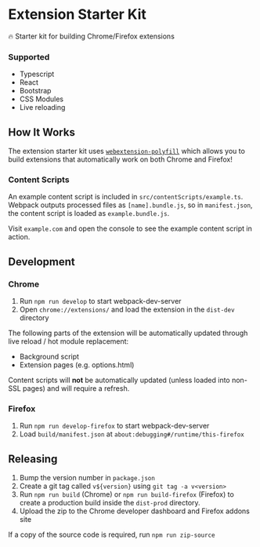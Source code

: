 # Extension Starter Kit

🔥 Starter kit for building Chrome/Firefox extensions

### Supported

- Typescript
- React
- Bootstrap
- CSS Modules
- Live reloading

## How It Works

The extension starter kit uses [`webextension-polyfill`](https://github.com/mozilla/webextension-polyfill) which allows you to build extensions that automatically work on both Chrome and Firefox!

### Content Scripts

An example content script is included in `src/contentScripts/example.ts`. Webpack outputs processed files as `[name].bundle.js`, so in `manifest.json`, the content script is loaded as `example.bundle.js`.

Visit `example.com` and open the console to see the example content script in action.

## Development

### Chrome

1. Run `npm run develop` to start webpack-dev-server
2. Open `chrome://extensions/` and load the extension in the `dist-dev` directory

The following parts of the extension will be automatically updated through live reload / hot module replacement:

- Background script
- Extension pages (e.g. options.html)

Content scripts will **not** be automatically updated (unless loaded into non-SSL pages) and will require a refresh.

### Firefox

1. Run `npm run develop-firefox` to start webpack-dev-server
2. Load `build/manifest.json` at `about:debugging#/runtime/this-firefox`

## Releasing

1. Bump the version number in `package.json`
2. Create a git tag called `v${version}` using `git tag -a v<version>`
3. Run `npm run build` (Chrome) or `npm run build-firefox` (Firefox) to create a production build inside the `dist-prod` directory.
4. Upload the zip to the Chrome developer dashboard and Firefox addons site

If a copy of the source code is required, run `npm run zip-source`
